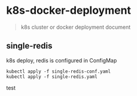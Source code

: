 # k8s-docker-deployment

> k8s cluster or docker deployment document

## single-redis

k8s deploy, redis is configured in ConfigMap

```
kubectl apply -f single-redis-conf.yaml
kubectl apply -f single-redis.yaml
```

test